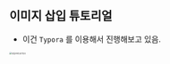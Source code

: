 ## 이미지 삽입 튜토리얼

- 이건 `Typora` 를 이용해서 진행해보고 있음.

<img src="/Users/joon/Desktop/GitHub/joonlab.github.io/images/2024-11-04-image-tutorial/youtube-logo.jpeg" alt="유튜브로고(최신)" style="zoom:25%;" />